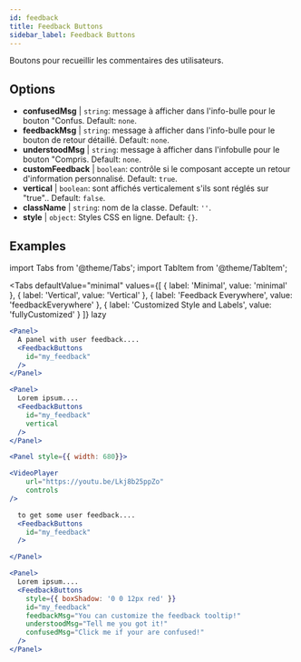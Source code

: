 ```yaml
---
id: feedback 
title: Feedback Buttons
sidebar_label: Feedback Buttons
---
```


Boutons pour recueillir les commentaires des utilisateurs.

## Options

* __confusedMsg__ | `string`: message à afficher dans l'info-bulle pour le bouton "Confus. Default: `none`.
* __feedbackMsg__ | `string`: message à afficher dans l'info-bulle pour le bouton de retour détaillé. Default: `none`.
* __understoodMsg__ | `string`: message à afficher dans l'infobulle pour le bouton "Compris. Default: `none`.
* __customFeedback__ | `boolean`: contrôle si le composant accepte un retour d'information personnalisé. Default: `true`.
* __vertical__ | `boolean`: sont affichés verticalement s'ils sont réglés sur "true".. Default: `false`.
* __className__ | `string`: nom de la classe. Default: `''`.
* __style__ | `object`: Styles CSS en ligne. Default: `{}`.


## Examples

import Tabs from '@theme/Tabs';
import TabItem from '@theme/TabItem';

<Tabs
    defaultValue="minimal"
    values={[
        { label: 'Minimal', value: 'minimal' },
        { label: 'Vertical', value: 'Vertical' },
        { label: 'Feedback Everywhere', value: 'feedbackEverywhere' },
        { label: 'Customized Style and Labels', value: 'fullyCustomized' }
    ]}
    lazy
>

<TabItem value="minimal">

```jsx live
<Panel>
  A panel with user feedback....
  <FeedbackButtons
    id="my_feedback" 
  />
</Panel>
```

</TabItem>

<TabItem value="Vertical">

```jsx live
<Panel>
  Lorem ipsum....
  <FeedbackButtons
    id="my_feedback" 
    vertical
  />
</Panel>
```
</TabItem>

<TabItem value="feedbackEverywhere">

```jsx live
<Panel style={{ width: 680}}>

<VideoPlayer
    url="https://youtu.be/Lkj8b25ppZo"
    controls
/>

  to get some user feedback....
  <FeedbackButtons
    id="my_feedback" 
  />

</Panel>
```
</TabItem>

<TabItem value="fullyCustomized">

```jsx live
<Panel>
  Lorem ipsum....
  <FeedbackButtons
    style={{ boxShadow: '0 0 12px red' }}
    id="my_feedback"  
    feedbackMsg="You can customize the feedback tooltip!"
    understoodMsg="Tell me you got it!" 
    confusedMsg="Click me if your are confused!" 
  />
</Panel>
```
</TabItem>

</Tabs>
